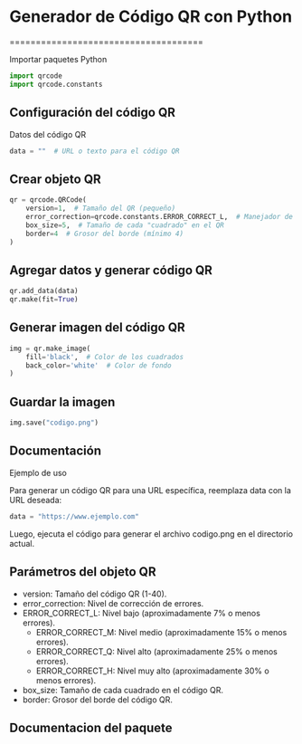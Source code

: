# Generador de Código QR con Python
=====================================

Importar paquetes
Python
```py
import qrcode
import qrcode.constants
```

## Configuración del código QR

Datos del código QR
```py
data = ""  # URL o texto para el código QR
```

## Crear objeto QR

```py
qr = qrcode.QRCode(
    version=1,  # Tamaño del QR (pequeño)
    error_correction=qrcode.constants.ERROR_CORRECT_L,  # Manejador de errores
    box_size=5,  # Tamaño de cada "cuadrado" en el QR
    border=4  # Grosor del borde (mínimo 4)
)
```

## Agregar datos y generar código QR

```py
qr.add_data(data)
qr.make(fit=True)
```

## Generar imagen del código QR

```py
img = qr.make_image(
    fill='black',  # Color de los cuadrados
    back_color='white'  # Color de fondo
)
```

## Guardar la imagen

```py
img.save("codigo.png")
```

## Documentación
Ejemplo de uso

Para generar un código QR para una URL específica, reemplaza data con la URL deseada:

```py
data = "https://www.ejemplo.com"
```

Luego, ejecuta el código para generar el archivo codigo.png en el directorio actual.

## Parámetros del objeto QR

- version: Tamaño del código QR (1-40).
- error_correction: Nivel de corrección de errores.
- ERROR_CORRECT_L: Nivel bajo (aproximadamente 7% o menos errores).
    - ERROR_CORRECT_M: Nivel medio (aproximadamente 15% o menos errores).
    - ERROR_CORRECT_Q: Nivel alto (aproximadamente 25% o menos errores).
    - ERROR_CORRECT_H: Nivel muy alto (aproximadamente 30% o menos errores).
- box_size: Tamaño de cada cuadrado en el código QR.
- border: Grosor del borde del código QR.

## Documentacion del paquete

[]("https://pypi.org/project/qrcode/")
